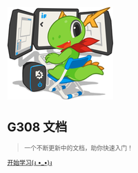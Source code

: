 <!-- _coverpage.md -->

![logo](_media/konqi-dev.png)

# G308 文档

> 一个不断更新中的文档，助你快速入门！

[开始学习(ง •_•)ง](#西南交通大学-g308-文档站)